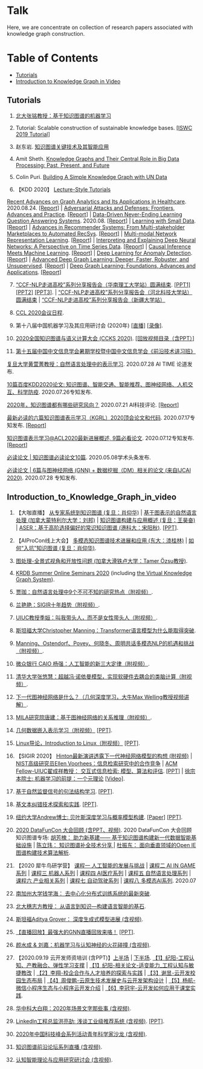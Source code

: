 # Talk



Here, we are concentrate on collection of research papers associated with knowledge graph construction.   


Table of Contents
=================

<!--   * [Research Report of Knowledge Graph](#Research_Report_of_Knowledge_Graph) -->
  * [Tutorials](#Tutorials)
  * [Introduction to Knowledge Graph in Video](#Introduction_to_Knowledge_Graph_in_video)
<!--   * [Tools](#Tools) -->
<!--   * [学术江湖](#学术江湖) -->


## Tutorials
1. [北大张铭教授：基于知识图谱的机器学习](https://mp.weixin.qq.com/s/A98Pr2KdR3o37Hd-bLFYvQ)


2. Tutorial: Scalable construction of sustainable knowledge bases. [[ISWC 2019 Tutorial]](https://ottr.xyz/event/2019-10-267-iswc/)


3. 赵东岩. [知识图谱关键技术及其智能应用](tutorials/北京大学-赵东岩-知识图谱的关键技术及其智能应用.pdf)


4. Amit Sheth. [Knowledge Graphs and Their Central Role in Big Data Processing: Past, Present, and Future](tutorials/Knowledge_Graphs_and_Their_Central_Role_in_Big_Data_Processing.pdf)


5. Colin Puri. [Building A Simple Knowledge Graph with UN Data](https://assets.pubpub.org/ike3bea9/71590171394041.pdf)


6. 【KDD 2020】 [Lecture-Style Tutorials](https://www.kdd.org/kdd2020/tutorials/lecture-tutorials) 

[Recent Advances on Graph Analytics and Its Applications in Healthcare](http://www.calvinzang.com/kdd2020_tutorial_medical_graph_analytics.html). 2020.08.24. [[Report]](https://mp.weixin.qq.com/s/q9T1GAb7-FezTBBIt5Hmqw) | [Adversarial Attacks and Defenses: Frontiers, Advances and Practice](https://sites.google.com/view/kdd-2020-attack-and-defense). [[Report]](https://mp.weixin.qq.com/s/-1hDSYzYLx4-n6Y-LFuAvw) | [Data-Driven Never-Ending Learning Question Answering Systems](http://megagon.ai/nelqa). 2020.08. [[Report]](https://mp.weixin.qq.com/s/TvFGbn39UAfhwTiwGGLmLw) | [Learning with Small Data](https://sites.psu.edu/kdd20tutorial/). [[Report]](https://mp.weixin.qq.com/s/p35yUJLIrQNG1bE0skBAJQ) | [Advances in Recommender Systems: From Multi-stakeholder Marketplaces to Automated RecSys](https://sites.google.com/view/kdd20-marketplace-autorecsys/). [[Report]](hhttps://mp.weixin.qq.com/s/4l2T8zAZeFC3pUJMb9ZCIg) | [Multi-modal Network Representation Learning](https://chuxuzhang.github.io/KDD20_Tutorial.html). [[Report]](https://mp.weixin.qq.com/s/iWjoZ3vxJ6vXqVjQl-bDzQ) | [Interpreting and Explaining Deep Neural Networks: A Perspective on Time Series Data](http://xai.kaist.ac.kr/Tutorial/2020/). [[Report]](https://mp.weixin.qq.com/s/rzwhLuM0OA1KlPw2tr8x4Q) | [Causal Inference Meets Machine Learning](http://kdd2020tutorial.thumedialab.com/). [[Report]](https://mp.weixin.qq.com/s/DHQMBkBo_XqSsyddDxqJ5w) | [Deep Learning for Anomaly Detection](https://sites.google.com/view/kdd2020deepeye/home). [[Report]](https://mp.weixin.qq.com/s/XXNw9ttT0BetZgqnrr68hw) | [Advanced Deep Graph Learning: Deeper, Faster, Robuster, and Unsupervised](https://ai.tencent.com/ailab/ml/KDD-Deep-Graph-Learning.html). [[Report]](https://mp.weixin.qq.com/s/hvVxgND75-sKUdWhr-OWOw) | [Deep Graph Learning: Foundations, Advances and Applications](https://ai.tencent.com/ailab/ml/KDD-Deep-Graph-Learning.html). [[Report]](https://mp.weixin.qq.com/s/-Aj9DsuDokSXIC6Nzv71gA) 


7. [“CCF-NLP走进高校”系列分享报告会（华南理工大学站）圆满结束](https://mp.weixin.qq.com/s/1Q7QoWVE30JbvJ958eQtDQ). [[PPT1]](./CCF-NLP_SCUT/基于翻译的无监督跨语言迁移学习-张梅山.pdf) [[PPT2]](./CCF-NLP_SCUT/基于知识的文本语义理解与文本生成-赵东岩.pdf) [[PPT3]](./CCF-NLP_SCUT/预训练语言模型研究进展-刘群.pdf). | [“CCF-NLP走进高校”系列分享报告会（河北科技大学站）圆满结束](https://mp.weixin.qq.com/s/n00HXPg_mOmhgLzzeAYICg) | [“CCF-NLP走进高校”系列分享报告会（新疆大学站）](https://www.yanxishe.com/events/ccf-nlp-xju)



8. [CCL 2020会议日程](http://cips-cl.org/static/CCL2020/program.html). 


9. 第十八届中国机器学习及其应用研讨会 (2020年) [[直播]](https://live.bilibili.com/22604819) [[录像]](https://www.bilibili.com/s/video/BV1aK4y1E7b1). 


10. [2020全国知识图谱与语义计算大会 (CCKS 2020)](http://sigkg.cn/ccks2020/?page_id=440). [[回放视频目录（含PPT）]](https://hub.baai.ac.cn/view/4155)


11. [第十五届中国中文信息学会暑期学校暨中国中文信息学会《前沿技术讲习班》](http://conference.cipsc.org.cn/ssatt2020/#tangjian)



<!-- ## Research_Report_of_Knowledge_Graph
1. [知识图谱助力疫情防控和复工复产案例集](http://www.cesi.cn/images/editor/20200302/20200302142150265.pdf). 2020年第1期. [[Report]](http://www.cesi.cn/images/editor/20200302/20200302142150265.pdf)


2. [2020年中国知识图谱行业研究报告](./report/2020年中国知识图谱行业研究报告.pdf). 2020年. [[Report]](./report/2020年中国知识图谱行业研究报告.pdf)


3. [Research Report of Knowledge Graph](https://static.aminer.cn/misc/pdf/knowledgegraph.pdf). 2019年第2期. [[Report]](https://static.aminer.cn/misc/pdf/knowledgegraph.pdf)


4. [知识图谱标准化白皮书](report/知识图谱标准化白皮书_2019.pdf). 2019版. [[Report]](report/知识图谱标准化白皮书_2019.pdf)


5. [知识图谱发展报告](report/KGDevReport2018.pdf). 2018.08. [[Report]](report/KGDevReport2018.pdf) -->


[复旦大学黄萱菁教授：自然语言处理中的表示学习](https://mp.weixin.qq.com/s/4rXYrAMiXXzURhXKQ09-3g). 2020.07.28 AI TIME 论道发布.


[10篇百度KDD2020论文: 知识图谱、智能交通、智能推荐、图神经网络、人机交互、科学防疫](https://mp.weixin.qq.com/s/7ueI-bGLkG7lY3EIu7hcqw). 2020.07.26专知发布.


[2020年，知识图谱都有哪些研究风向？](https://mp.weixin.qq.com/s?__biz=MzA5ODEzMjIyMA==&mid=2247514469&idx=2&sn=74159f99caef7a1ec010e8851194cd52&chksm=9094b0f6a7e339e009045e5f2221e644e8a84ec55f86271ea32a8ecf53fecfb951894684b87f&mpshare=1&scene=1&srcid=0721RooC2I3vuWtZqH6l5GAO&sharer_sharetime=1595315015911&sharer_shareid=6a8a89e40ac625725a7e138018e905a5&key=fdd054e9602c88a6e0941b52b267ffa896a5b22b0e9d60a20570b403d0c9d3ca14c51e5362aae3ecdbd7c757507b40aaea6de04fdc9db3502a7cb97d46785122165362851b9c9fbb2bee0e83234c425e&ascene=1&uin=NjI1MjE3OTQy&devicetype=Windows+10+x64&version=62090529&lang=zh_CN&exportkey=AYd5G6GzFmjt3WThzBOHvcw%3D&pass_ticket=u22P4Ln7XC2%2BsP9KHYz6j5EqMiGjJz9%2FLgFaLO91IUgeudkS51Ftz8tgNaRL0uK2)  2020.07.21 AI科技评论. [[Report]](https://mp.weixin.qq.com/s?__biz=MzA5ODEzMjIyMA==&mid=2247514469&idx=2&sn=74159f99caef7a1ec010e8851194cd52&chksm=9094b0f6a7e339e009045e5f2221e644e8a84ec55f86271ea32a8ecf53fecfb951894684b87f&mpshare=1&scene=1&srcid=0721RooC2I3vuWtZqH6l5GAO&sharer_sharetime=1595315015911&sharer_shareid=6a8a89e40ac625725a7e138018e905a5&key=fdd054e9602c88a6e0941b52b267ffa896a5b22b0e9d60a20570b403d0c9d3ca14c51e5362aae3ecdbd7c757507b40aaea6de04fdc9db3502a7cb97d46785122165362851b9c9fbb2bee0e83234c425e&ascene=1&uin=NjI1MjE3OTQy&devicetype=Windows+10+x64&version=62090529&lang=zh_CN&exportkey=AYd5G6GzFmjt3WThzBOHvcw%3D&pass_ticket=u22P4Ln7XC2%2BsP9KHYz6j5EqMiGjJz9%2FLgFaLO91IUgeudkS51Ftz8tgNaRL0uK2)


[最新必读的六篇知识图谱表示学习（KGRL）2020顶会论文和代码](https://mp.weixin.qq.com/s/HYRG0nAQZujD8xVd4l5oWg). 2020.07.17专知发布. [[Report]](https://mp.weixin.qq.com/s/HYRG0nAQZujD8xVd4l5oWg)


[知识图谱表示学习@ACL2020最新进展概述, 9篇必看论文](https://www.zhuanzhi.ai/vip/2b6f45498f1e7816ec03e2231147c63a). 2020.07.12专知发布. [[Report]](https://www.zhuanzhi.ai/vip/2b6f45498f1e7816ec03e2231147c63a)


[必读论文 | 知识图谱必读论文10篇](https://mp.weixin.qq.com/s/C48sunMM0nmh4JNBcdfsmQ). 2020.05.08学术头条发布. 


[必读论文 | 6篇与图神经网络 (GNN) + 数据挖掘（DM）相关的论文 (来自IJCAI 2020)](https://mp.weixin.qq.com/s/bMEijvGOMsxk9mq8waFo6A). 2020.07.28 专知发布. 



## Introduction_to_Knowledge_Graph_in_video
1. 【大咖直播】 [从专家系统到知识图谱 (复旦：肖仰华)](https://appqtulvsie4217.pc.xiaoe-tech.com/detail/l_5ef01ed2d783b_w1RwXHpq/4?fromH5=true) | [基于图表示的自然语言处理 (加拿大蒙特利尔大学：刘邦)](https://appqtulvsie4217.pc.xiaoe-tech.com/detail/l_5ef1b9b71397b_MtIvEcQG/4) | [知识图谱构建与应用概述 (复旦：王昊奋)](https://appqtulvsie4217.pc.xiaoe-tech.com/detail/l_5dc116dde4ed6_kBv6z1GD/4) | [ASER：基于高阶选择偏好的常识知识图谱 (港科大：宋阳秋)](https://appqtulvsie4217.pc.xiaoe-tech.com/detail/l_5ef850e6720be_mtssEqor/4). [[PPT]](./report/知识图谱前沿论坛系列-宋阳秋老师-0701.pdf). 


2. 【AIProCon线上大会】 [多模态知识图谱技术进展和应用 (东大：漆桂林)](https://appqtulvsie4217.pc.xiaoe-tech.com/detail/l_5efd8a0ed777a_GqfnLABY/4?fromH5=true) | [如何“入坑”知识图谱 (复旦：肖仰华)](https://appqtulvsie4217.pc.xiaoe-tech.com/detail/l_5efd899b7b3c6_djHhAq4T/4). 


3. [图处理-全景式视角和开放性问题 (加拿大滑铁卢大学：Tamer Özsu教授)](https://www.bilibili.com/video/BV1QK4y147yz). 


4. [KRDB Summer Online Seminars 2020](http://www.inf.unibz.it/krdb/sos-2020/) (including [the Virtual Knowledge Graph System](https://mp.weixin.qq.com/s?__biz=MzU2NzY1ODkzMQ==&mid=2247484239&idx=1&sn=312bebf5d943fbe99cf1a843ecedd816&chksm=fc989393cbef1a8510875c12d8a258f460beaffb2f4755e9376c0bf8b8cd50dcacdb4053a373&mpshare=1&scene=1&srcid=0709wQfF8fxVjoWlGjVq282O&sharer_sharetime=1594366777441&sharer_shareid=6a8a89e40ac625725a7e138018e905a5&key=ad9249a4d4ce1ee49b33e4d208a3864620ee488ef073c6f9d9ca677fadf10a839e17785407511e0d530412d379279f1ae858b1e3fa07e088ffa020f9c634b5effe973091ac99d32a9a80595a6cd59ead&ascene=1&uin=NjI1MjE3OTQy&devicetype=Windows+10+x64&version=62090529&lang=zh_CN&exportkey=Abpq3eMmZDK14fEmGCr7SpM%3D&pass_ticket=9IaydkjtYl4tLECMPyCckLXaO%2BS5G3IeImiwfVE7LsaEMSiz0ZFxymDk9%2BD8RZ2f)). 


5. [贾珈：自然语言处理中9个不可不知的研究热点（附视频）](https://mp.weixin.qq.com/s/vk3QDyvVIma8vjDsyYauNA). 


6. [兰艳艳：SIGIR十年趋势（附视频）](https://mp.weixin.qq.com/s/bBs9q2MWgW2x341hcY1UeA).


7. [UIUC教授季姮：叫我带头人，而不是女性带头人（附视频）](https://mp.weixin.qq.com/s?__biz=MzU5ODg0MTAwMw==&mid=2247488954&idx=2&sn=a668c9721646307b0d0288ea91758e70&chksm=febf567ec9c8df68598111114bc4fefc7d00536433f9ff0034074847967656309372c482a6ef&mpshare=1&scene=1&srcid=072088gd2sbPTexh5frnI6sf&sharer_sharetime=1595219293214&sharer_shareid=6a8a89e40ac625725a7e138018e905a5&key=a1d17b2e5fa7909215e9d980dcb5f401880959b9e1646134e3e439d74a9866e2b867254a20edf294c8c6853a8d9b96452ba26c95898dc71f97d5b1e66461ba006a82532845f336944780030b852d8ebb&ascene=1&uin=NjI1MjE3OTQy&devicetype=Windows+10+x64&version=62090529&lang=zh_CN&exportkey=AcXL7cih0v7IgRusolM8%2BpM%3D&pass_ticket=u22P4Ln7XC2%2BsP9KHYz6j5EqMiGjJz9%2FLgFaLO91IUgeudkS51Ftz8tgNaRL0uK2).


8. [斯坦福大学Christopher Manning：Transformer语言模型为什么能取得突破](https://mp.weixin.qq.com/s/zOy3ox42YJHyEBW8g7MjdA).


9. [Manning、Ostendorf、Povey、何晓冬、周明共话多模态NLP的机遇和挑战（附视频）](https://mp.weixin.qq.com/s?__biz=MzU5ODg0MTAwMw==&mid=2247488568&idx=1&sn=d9351b098be46f7bb69d18c6f59ac8a1&chksm=febf57fcc9c8deea89561f083767bd19baa649b2fbade7ab44ec8796a486d08788ce651aec35&mpshare=1&scene=1&srcid=0721JhvqaELEPSIHFymIZnmm&sharer_sharetime=1595341020119&sharer_shareid=6a8a89e40ac625725a7e138018e905a5&key=7adf10a6617c6315caf360f1431bbd4bf92a2359c737b880898fd93e7bc029428cebb2197fb89319f4444029988f05f8ac8a7a64ea88137e12ae4e46d7a5f676f4cedc20b1595d774aa60b8d9214d0e1&ascene=1&uin=NjI1MjE3OTQy&devicetype=Windows+10+x64&version=62090529&lang=zh_CN&exportkey=AUbyR9VFQn8MirIMAmhW8mI%3D&pass_ticket=742stD4QfQtBM2dzDr8C1odLrmSrLQq%2BlQcwt%2B8Jwx7%2FYXbWSRp0UT8XjRt1eM0P).


10. [微众银行 CAIO 杨强：人工智能的新三大定律（附视频）](https://mp.weixin.qq.com/s?__biz=MzU5ODg0MTAwMw==&mid=2247489044&idx=1&sn=881149ecd1a35c183fd4e65ddbdcb958&chksm=febf55d0c9c8dcc6f6965ca47391c231b79eedd81f0f167d9069e7d5488aa2d38c1d39eaf561&mpshare=1&scene=1&srcid=07214riMr8Z0GdFYCecEO7i2&sharer_sharetime=1595340803385&sharer_shareid=6a8a89e40ac625725a7e138018e905a5&key=349ef81838e6cf3c96afd23987a3a607a7374359b5ad9149abb93b3346cb6c18e3dde8252bb5bb30743e5b27de466dc4fd2a930bf418beb006d7c2eddf5ab4dea8bb1d1ce06a35ca72743743fddaf077&ascene=1&uin=NjI1MjE3OTQy&devicetype=Windows+10+x64&version=62090529&lang=zh_CN&exportkey=AUFUM4OIk2880mUQVd3lsaQ%3D&pass_ticket=742stD4QfQtBM2dzDr8C1odLrmSrLQq%2BlQcwt%2B8Jwx7%2FYXbWSRp0UT8XjRt1eM0P).


11. [清华大学张悠慧：超越冯·诺依曼模型，实现软硬件去耦合的类脑计算（附视频）](https://mp.weixin.qq.com/s?__biz=MzU5ODg0MTAwMw==&mid=2247488684&idx=1&sn=2b7cb9152a7e5faa8af0f34acf3e285e&chksm=febf5768c9c8de7ea1594e8cc109f0b2ee056a75389ae604b0738b67d139f154ac8c819a8c02&mpshare=1&scene=1&srcid=0721yeiOrY8dVNmZjzWiXRKD&sharer_sharetime=1595341006829&sharer_shareid=6a8a89e40ac625725a7e138018e905a5&key=fdd054e9602c88a6d1d092f3d5e3ff59b2f155b1b897d2577ec65d11be8c46cf17c8d32e5a69310b90d9729b156fe16e4ffada576cd8d616782ecc80b588e07e072e4b2c8f43c57ac0fca5da373c922c&ascene=1&uin=NjI1MjE3OTQy&devicetype=Windows+10+x64&version=62090529&lang=zh_CN&exportkey=AZ%2FGavZVVM0WawcZj5egzdc%3D&pass_ticket=742stD4QfQtBM2dzDr8C1odLrmSrLQq%2BlQcwt%2B8Jwx7%2FYXbWSRp0UT8XjRt1eM0P).


12. [下一代图神经网络是什么？（几何深度学习，大牛Max Welling教授视频讲解）](https://mp.weixin.qq.com/s/PSIFmk9aEafvzm74SGwRrQ).


13. [MILA研究院唐建：基于图神经网络的关系推理（附视频）](https://mp.weixin.qq.com/s/SIawiyranfCcznKWxB0yvA).


14. [几何数据嵌入表示学习（附视频）](https://mp.weixin.qq.com/s/SIawiyranfCcznKWxB0yvA) [[PPT]](./report/Learned_Embeddings_of_Geometric_Data.pdf).


15. [Linux导论，Introduction to Linux（附视频）](https://mp.weixin.qq.com/s/K5aRRqdAYgNoswMy4yEp3Q) [[PPT]](http://www.hpc.lsu.edu/training/weekly-materials/2020-Summer/HPC_Linux_Summer_2020.pdf).


16. 【SIGIR 2020】 [Hinton最新演讲透露下一代神经网络模型的构想 (附视频)](https://mp.weixin.qq.com/s/SNOaBJ-9hVT3ZS4bhyaypg) | [NIST高级研究员Ellen Voorhees：信息检索研究中的合作竞争](https://mp.weixin.qq.com/s?__biz=MzU5ODg0MTAwMw==&mid=2247489494&idx=1&sn=ba820562047027952e441a70bde08427&chksm=febf5412c9c8dd04b25bb112dc535437f1b1ddaa12f0b24be8f6177aea7ab2c256dd0ceb4011&mpshare=1&scene=1&srcid=0729Qwtqk9MFeWk4bqMFGEGm&sharer_sharetime=1596013520829&sharer_shareid=6a8a89e40ac625725a7e138018e905a5&key=a1d17b2e5fa79092f0e591c35f19c40b9cb681d27dce81c4a92edbf950b610835e2f58a61ba70c2e7734c4cce81651d330090f51d724caf46c88ad6e341ccf273bf9fa2e7d8ab2ef75cf65d37c71d03e&ascene=1&uin=NjI1MjE3OTQy&devicetype=Windows+10+x64&version=62090529&lang=zh_CN&exportkey=Ac6PG0sUHWxCmS7RCnALHR4%3D&pass_ticket=5wbNy8CgObPhTS3NUTBm2A4xNCKBagxTcU5eGW51ABBi27N5ATMTpZL4pPmNxbPb) | [ACM Fellow-UIUC翟成祥教授： 交互式信息检索: 模型、算法和评估](https://sigir-preview.baai.ac.cn/vod-0726/tut0008.mp4). [[PPT]](./tutorials/iir-tutorial-zhai-sigir2020.pdf) | [徐宗本院士: 机器学习的前提：一个元理论](https://mp.weixin.qq.com/s/WyDWuXCnCGsgxc_uXFJZGw)  [[Video]](https://sigir-preview.baai.ac.cn/vod-0727/Keynote-II.mp4).


17. [基于自然监督信号的句法结构学习](https://apposcmf8kb5033.h5.xiaoeknow.com/content_page/eyJ0eXBlIjoxMiwicmVzb3VyY2VfdHlwZSI6NCwicmVzb3VyY2VfaWQiOiJsXzVmMDY3ZjE5ZTRiMDYxZGU3Y2I1NTE5ZiIsInByb2R1Y3RfaWQiOiIiLCJhcHBfaWQiOiJhcHBvU0NNZjhrYjUwMzMiLCJleHRyYV9kYXRhIjowfQ). [[PPT]](./report/智东西公开课-NLP前沿讲座第1讲课件-基于自然监督信号的句法结构学习-丰田工业大学芝加哥分校.pdf). 


18. [基文本纠错技术探索和实践](https://mp.weixin.qq.com/s/dk5VG9Clx0J5lxBJiF3pnQ). [[PPT]](./report/平安人寿陈乐清_文本纠错技术的探索与实践.pdf). 


19. [纽约大学Andrew博士: 贝叶斯深度学习与概率模型构建](https://mp.weixin.qq.com/s/UdM3iMBiss-1KD1jaC2DOA). [[Paper]](https://arxiv.org/pdf/2002.08791.pdf) [[PPT]](./tutorials/bayesdlicml2020.pdf). 


20. [2020 DataFunCon 大会回顾 (含PPT、视频)](https://mp.weixin.qq.com/s/u9PkJPju7c1vQpnVTxzJ4A).
2020 DataFunCon 大会回顾 知识图谱专场: [胡芳槐： 助力新基建——
基于知识图谱构建新一代数据智能基础设施](./report/18-2基于知识图谱构建新一代数据智能基础设施.pdf) | [陈立玮： 知识图谱补全技术分享
](./report/18-3知识图谱补全技术分享.pdf) | [杜振东： 面向垂直领域的Open IE图谱构建技术算法解析](./report/18-4面向垂直领域的OpenIE图谱构建技术算法解析.pdf). 


21. 【2020 犀牛鸟研学营】 [课程一 人工智能的发展与挑战](https://www.withzz.com/live/239) | [课程二 AI IN GAME系列](https://www.withzz.com/live/240) | [课程三 机器人系列](https://www.withzz.com/live/243) | [课程四 AI医疗系列](https://www.withzz.com/live/248) | [课程五 自然语言处理系列](https://www.withzz.com/live/253) | [课程六 产业相关系列](https://www.withzz.com/live/259) | [课程七 自动驾驶系列](https://www.withzz.com/live/267) | [课程八 多模态AI系列](https://www.withzz.com/live/269). 2020.07


22. [南加州大学钱学海： 去中心化分布式训练系统的最新突破](https://mp.weixin.qq.com/s/rVtILsVKSopPGt4pW-1oxQ). 


23. [北大穗志方教授： 从语言到知识—构建语言智能的基石](https://mp.weixin.qq.com/s/soLZ9rHxPCoLCbcirc6TVQ). 


24. [斯坦福Aditya Grover： 深度生成式模型进展 (含视频)](https://mp.weixin.qq.com/s/fxiAVPWBiN8tUCPzI8nY-A). 
<!-- ## 学术江湖 -->


25. [【直播回放】最强大的GNN直播回放来咯！](https://mp.weixin.qq.com/s/_5ix2Qp7I6tMmDajentLxQ) [[PPT]](https://drive.google.com/file/d/1rGgbjoOP8Y2Uc9MbZgsAIfnXYEP58rcT/view). 
<!-- ## 学术江湖 -->


26. [颜水成 & 刘嘉：机器学习与认知神经的火花碰撞 (含视频)](https://mp.weixin.qq.com/s/rsnBLW_mqzyuXD0AB1OH_w). 


27. 【2020.09.19 云开发师资培训 (含PPT)】[上半场](https://share.weiyun.com/D5SUXPaC) | [下半场](https://share.weiyun.com/HPRyLsAe). [【1】纪阳-工程认知、产教融合、弹性学习支撑](./20200919云开发师资培训PPT/【1】纪阳-工程认知、产教融合、弹性学习支撑.pdf) |  [【1】纪阳-相关论文-适变能力_工程认知与敏捷教改](./20200919云开发师资培训PPT/【1】纪阳-相关论文-适变能力_工程认知与敏捷教改.pdf) | [【2】李翔-校企合作与人才培养的探索与实践](./20200919云开发师资培训PPT/【2】李翔-校企合作与人才培养的探索与实践.pdf) | [【3】谢昱-云开发校园生态布局](./20200919云开发师资培训PPT/【3】谢昱-云开发校园生态布局.pdf) | [【4】周俊鹏-云原生技术发展史与云开发架构设计](./20200919云开发师资培训PPT/【4】周俊鹏-云原生技术发展史与云开发架构设计.pdf) | [【5】杨航-微信小程序生态与小程序云开发介绍](./20200919云开发师资培训PPT/【5】杨航-微信小程序生态与小程序云开发介绍.pdf) | [【6】李冠宇-云开发如何应用于课堂实践](./20200919云开发师资培训PPT/【6】李冠宇-云开发如何应用于课堂实践.pdf). 


28. [华中科大白翔：2020年场景文字那些事 (含视频)](https://mp.weixin.qq.com/s/8GSIn8HodzBaFn5-2koikg). 


29. [LinkedIn工程总监洪亮劼: 浅谈工业级推荐系统 (含视频)](https://mp.weixin.qq.com/s/CN5tixxMIXxpZJCxv5UZRQ). [[PPT]](https://www.hongliangjie.com/talks/IRS_KDD2020.pdf). 


30. [2020年中国科技峰会系列活动青年科学家沙龙 (含视频)](https://www.bilibili.com/video/BV1di4y177J5?p=1&share_medium=android&share_plat=android&share_source=COPY&share_tag=s_i&timestamp=1602408037&unique_k=2m15vh).


31. [知识图谱前沿论坛系列直播 (含视频)](https://appqtulvsie4217.pc.xiaoe-tech.com/detail/p_5f03e14ee4b036f1c0cf0ffc/6?fromH5=true).


32. [认知智能理论与应用研究研讨会 (含视频)](https://appqtulvsie4217.pc.xiaoe-tech.com/detail/l_5fc854b5e4b04db7c0927b23/4?fromH5=true).



